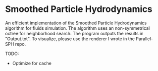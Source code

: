 # Smoothed Particle Hydrodynamics

An efficient implementation of the Smoothed Particle Hydrodynamics algorithm for fluids simulation.
The algorithm uses an non-symmetrical octree for neighborhood search.
The program outputs the results in "Output.txt".
To visualize, please use the renderer I wrote in the Parallel-SPH repo.

TODO:
- Optimize for cache
